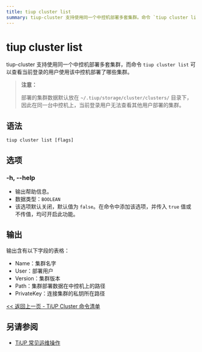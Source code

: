 ```yaml
---
title: tiup cluster list
summary: tiup-cluster 支持使用同一个中控机部署多套集群。命令 `tiup cluster list` 可以查看当前登录的用户使用该中控机部署了哪些集群。输出包含 Name、User、Version、Path、PrivateKey 字段的表格。注意：部署的集群数据默认放在 `~/.tiup/storage/cluster/clusters/` 目录下，当前登录用户无法查看其他用户部署的集群。
---
```


# tiup cluster list

tiup-cluster 支持使用同一个中控机部署多套集群，而命令 `tiup cluster list` 可以查看当前登录的用户使用该中控机部署了哪些集群。

> **注意：**
> 
> 部署的集群数据默认放在 `~/.tiup/storage/cluster/clusters/` 目录下，因此在同一台中控机上，当前登录用户无法查看其他用户部署的集群。

## 语法

```shell
tiup cluster list [flags]
```

## 选项

### -h, --help

- 输出帮助信息。
- 数据类型：`BOOLEAN`
- 该选项默认关闭，默认值为 `false`。在命令中添加该选项，并传入 `true` 值或不传值，均可开启此功能。

## 输出

输出含有以下字段的表格：

- Name：集群名字
- User：部署用户
- Version：集群版本
- Path：集群部署数据在中控机上的路径
- PrivateKey：连接集群的私钥所在路径

[<< 返回上一页 - TiUP Cluster 命令清单](/tiup/tiup-component-cluster.md#命令清单)

## 另请参阅

- [TiUP 常见运维操作](/maintain-tidb-using-tiup.md)